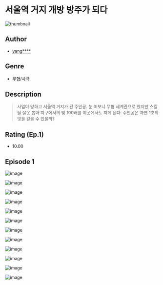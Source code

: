 # 서울역 거지 개방 방주가 되다
![thumbnail](https://image-comic.pstatic.net/user_contents_data/challenge_comic/2023/05/25/upload_7161067801156006246_480x623.jpeg)

## Author
- [yang****](https://comic.naver.com/artistTitle?id=367272)

## Genre
- 무협/사극

## Description
> 사업이 망하고 서울역 거지가 된 주인공. 눈 떠보니 무협 세계관으로 왔지만 스킬을 잘못 뽑아 지구에서의 빚 100배를 이곳에서도 지게 된다. 주인공은 과연 1조의 빚을 갚을 수 있을까?


## Rating (Ep.1)
- 10.00

## Episode 1
![image](https://image-comic.pstatic.net/user_contents_data/challenge_comic/2023/05/25/367272/upload_3487018871170413921.jpeg)

![image](https://image-comic.pstatic.net/user_contents_data/challenge_comic/2023/05/25/367272/upload_3976736973627155760.jpeg)

![image](https://image-comic.pstatic.net/user_contents_data/challenge_comic/2023/05/25/367272/upload_3834078634166149689.jpeg)

![image](https://image-comic.pstatic.net/user_contents_data/challenge_comic/2023/05/25/367272/upload_3760617165690462777.jpeg)

![image](https://image-comic.pstatic.net/user_contents_data/challenge_comic/2023/05/25/367272/upload_3690191256185746743.jpeg)

![image](https://image-comic.pstatic.net/user_contents_data/challenge_comic/2023/05/25/367272/upload_7364288511529465697.jpeg)

![image](https://image-comic.pstatic.net/user_contents_data/challenge_comic/2023/05/25/367272/upload_7233398266478868322.jpeg)

![image](https://image-comic.pstatic.net/user_contents_data/challenge_comic/2023/05/25/367272/upload_3630292941474772581.jpeg)

![image](https://image-comic.pstatic.net/user_contents_data/challenge_comic/2023/05/25/367272/upload_3846698824281370676.jpeg)

![image](https://image-comic.pstatic.net/user_contents_data/challenge_comic/2023/05/25/367272/upload_7076061429701751601.jpeg)

![image](https://image-comic.pstatic.net/user_contents_data/challenge_comic/2023/05/25/367272/upload_3834926367023445860.jpeg)

![image](https://image-comic.pstatic.net/user_contents_data/challenge_comic/2023/05/25/367272/upload_7090181363078346291.jpeg)
